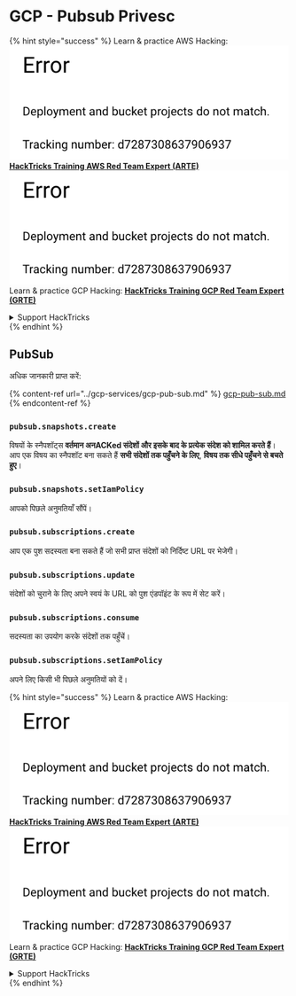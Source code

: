 # GCP - Pubsub Privesc

{% hint style="success" %}
Learn & practice AWS Hacking:<img src="../../../.gitbook/assets/image (1) (1).png" alt="" data-size="line">[**HackTricks Training AWS Red Team Expert (ARTE)**](https://training.hacktricks.xyz/courses/arte)<img src="../../../.gitbook/assets/image (1) (1).png" alt="" data-size="line">\
Learn & practice GCP Hacking: <img src="../../../.gitbook/assets/image (2).png" alt="" data-size="line">[**HackTricks Training GCP Red Team Expert (GRTE)**<img src="../../../.gitbook/assets/image (2).png" alt="" data-size="line">](https://training.hacktricks.xyz/courses/grte)

<details>

<summary>Support HackTricks</summary>

* Check the [**subscription plans**](https://github.com/sponsors/carlospolop)!
* **Join the** 💬 [**Discord group**](https://discord.gg/hRep4RUj7f) or the [**telegram group**](https://t.me/peass) or **follow** us on **Twitter** 🐦 [**@hacktricks\_live**](https://twitter.com/hacktricks\_live)**.**
* **Share hacking tricks by submitting PRs to the** [**HackTricks**](https://github.com/carlospolop/hacktricks) and [**HackTricks Cloud**](https://github.com/carlospolop/hacktricks-cloud) github repos.

</details>
{% endhint %}

## PubSub

अधिक जानकारी प्राप्त करें:

{% content-ref url="../gcp-services/gcp-pub-sub.md" %}
[gcp-pub-sub.md](../gcp-services/gcp-pub-sub.md)
{% endcontent-ref %}

### `pubsub.snapshots.create`

विषयों के स्नैपशॉट्स **वर्तमान अनACKed संदेशों और इसके बाद के प्रत्येक संदेश को शामिल करते हैं**। आप एक विषय का स्नैपशॉट बना सकते हैं **सभी संदेशों तक पहुँचने के लिए**, **विषय तक सीधे पहुँचने से बचते हुए**।

### **`pubsub.snapshots.setIamPolicy`**

आपको पिछले अनुमतियाँ सौंपें।

### `pubsub.subscriptions.create`

आप एक पुश सदस्यता बना सकते हैं जो सभी प्राप्त संदेशों को निर्दिष्ट URL पर भेजेगी।

### **`pubsub.subscriptions.update`**

संदेशों को चुराने के लिए अपने स्वयं के URL को पुश एंडपॉइंट के रूप में सेट करें।

### `pubsub.subscriptions.consume`

सदस्यता का उपयोग करके संदेशों तक पहुँचें।

### `pubsub.subscriptions.setIamPolicy`

अपने लिए किसी भी पिछले अनुमतियों को दें।

{% hint style="success" %}
Learn & practice AWS Hacking:<img src="../../../.gitbook/assets/image (1) (1).png" alt="" data-size="line">[**HackTricks Training AWS Red Team Expert (ARTE)**](https://training.hacktricks.xyz/courses/arte)<img src="../../../.gitbook/assets/image (1) (1).png" alt="" data-size="line">\
Learn & practice GCP Hacking: <img src="../../../.gitbook/assets/image (2).png" alt="" data-size="line">[**HackTricks Training GCP Red Team Expert (GRTE)**<img src="../../../.gitbook/assets/image (2).png" alt="" data-size="line">](https://training.hacktricks.xyz/courses/grte)

<details>

<summary>Support HackTricks</summary>

* Check the [**subscription plans**](https://github.com/sponsors/carlospolop)!
* **Join the** 💬 [**Discord group**](https://discord.gg/hRep4RUj7f) or the [**telegram group**](https://t.me/peass) or **follow** us on **Twitter** 🐦 [**@hacktricks\_live**](https://twitter.com/hacktricks\_live)**.**
* **Share hacking tricks by submitting PRs to the** [**HackTricks**](https://github.com/carlospolop/hacktricks) and [**HackTricks Cloud**](https://github.com/carlospolop/hacktricks-cloud) github repos.

</details>
{% endhint %}
